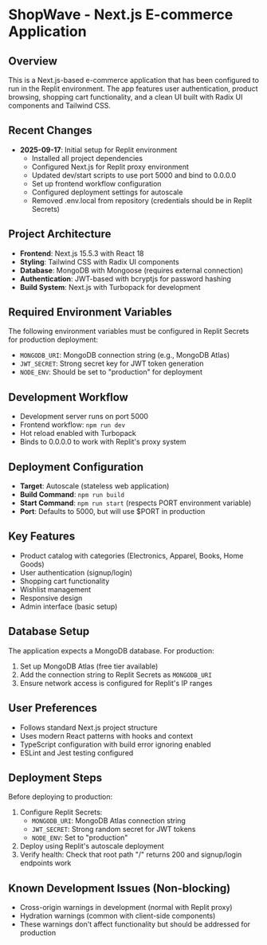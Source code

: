 # ShopWave - Next.js E-commerce Application

## Overview
This is a Next.js-based e-commerce application that has been configured to run in the Replit environment. The app features user authentication, product browsing, shopping cart functionality, and a clean UI built with Radix UI components and Tailwind CSS.

## Recent Changes
- **2025-09-17**: Initial setup for Replit environment
  - Installed all project dependencies
  - Configured Next.js for Replit proxy environment
  - Updated dev/start scripts to use port 5000 and bind to 0.0.0.0
  - Set up frontend workflow configuration
  - Configured deployment settings for autoscale
  - Removed .env.local from repository (credentials should be in Replit Secrets)

## Project Architecture
- **Frontend**: Next.js 15.5.3 with React 18
- **Styling**: Tailwind CSS with Radix UI components
- **Database**: MongoDB with Mongoose (requires external connection)
- **Authentication**: JWT-based with bcryptjs for password hashing
- **Build System**: Next.js with Turbopack for development

## Required Environment Variables
The following environment variables must be configured in Replit Secrets for production deployment:

- `MONGODB_URI`: MongoDB connection string (e.g., MongoDB Atlas)
- `JWT_SECRET`: Strong secret key for JWT token generation
- `NODE_ENV`: Should be set to "production" for deployment

## Development Workflow
- Development server runs on port 5000
- Frontend workflow: `npm run dev`
- Hot reload enabled with Turbopack
- Binds to 0.0.0.0 to work with Replit's proxy system

## Deployment Configuration
- **Target**: Autoscale (stateless web application)
- **Build Command**: `npm run build`
- **Start Command**: `npm run start` (respects PORT environment variable)
- **Port**: Defaults to 5000, but will use $PORT in production

## Key Features
- Product catalog with categories (Electronics, Apparel, Books, Home Goods)
- User authentication (signup/login)
- Shopping cart functionality
- Wishlist management
- Responsive design
- Admin interface (basic setup)

## Database Setup
The application expects a MongoDB database. For production:
1. Set up MongoDB Atlas (free tier available)
2. Add the connection string to Replit Secrets as `MONGODB_URI`
3. Ensure network access is configured for Replit's IP ranges

## User Preferences
- Follows standard Next.js project structure
- Uses modern React patterns with hooks and context
- TypeScript configuration with build error ignoring enabled
- ESLint and Jest testing configured

## Deployment Steps
Before deploying to production:
1. Configure Replit Secrets:
   - `MONGODB_URI`: MongoDB Atlas connection string
   - `JWT_SECRET`: Strong random secret for JWT tokens
   - `NODE_ENV`: Set to "production"
2. Deploy using Replit's autoscale deployment
3. Verify health: Check that root path "/" returns 200 and signup/login endpoints work

## Known Development Issues (Non-blocking)
- Cross-origin warnings in development (normal with Replit proxy)
- Hydration warnings (common with client-side components)
- These warnings don't affect functionality but should be addressed for production